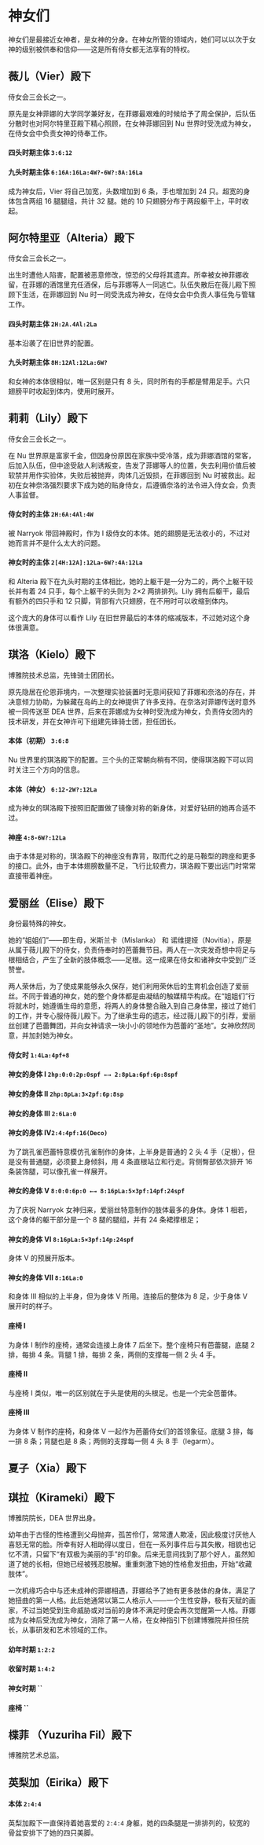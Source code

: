 # 神女们

神女们是最接近女神者，是女神的分身。在神女所管的领域内，她们可以以次于女神的级别被供奉和信仰——这是所有侍女都无法享有的特权。

## 薇儿（Vier）殿下

侍女会三会长之一。

原先是女神菲娜的大学同学兼好友，在菲娜最艰难的时候给予了周全保护，后队伍分散时也对阿尔特里亚殿下精心照顾，在女神菲娜回到 Nu 世界时受洗成为神女，在侍女会中负责女神的侍奉工作。

#### 四头时期主体 `3:6:12`

#### 九头时期主体 `6:16A:16La:4W?-6W?:8A:16La`

成为神女后，Vier 将自己加宽，头数增加到 6 条，手也增加到 24 只。超宽的身体包含两组 16 腿腿组，共计 32 腿。她的 10 只翅膀分布于两段躯干上，平时收起。

## 阿尔特里亚（Alteria）殿下

侍女会三会长之一。

出生时遭他人陷害，配置被恶意修改，惊恐的父母将其遗弃。所幸被女神菲娜收留，在菲娜的酒馆里充任酒保，后与菲娜等人一同逃亡。队伍失散后在薇儿殿下照顾下生活，在菲娜回到 Nu 时一同受洗成为神女，在侍女会中负责人事任免与管辖工作。

#### 四头时期主体 `2H:2A.4Al:2La`

基本沿袭了在旧世界的配置。

#### 九头时期主体 `8H:12Al:12La:6W?`

和女神的本体很相似，唯一区别是只有 8 头，同时所有的手都是臂用足手。六只翅膀平时收起到体内，使用时展开。

## 莉莉（Lily）殿下

侍女会三会长之一。

在 Nu 世界原是富家千金，但因身份原因在家族中受冷落，成为菲娜酒馆的常客，后加入队伍，但中途受敌人利诱叛变，告发了菲娜等人的位置，失去利用价值后被软禁并用作实验体，失败后被抛弃，肉体几近毁损，在菲娜回到 Nu 时被救出。起初在女神奈洛强烈要求下成为她的贴身侍女，后遵循奈洛的法令进入侍女会，负责人事监督。

#### 侍女时的主体 `2H:6A:4Al:4W`

被 Narryok 带回神殿时，作为 I 级侍女的本体。她的翅膀是无法收小的，不过对她而言并不是什么太大的问题。

#### 神女时的主体 `2[4H:12A]:12La-6W?:4A:12La`

和 Alteria 殿下在九头时期的主体相比，她的上躯干是一分为二的，两个上躯干较长并有着 24 只手，每个上躯干的头则为 2×2 两排排列。Lily 拥有后躯干，最后有额外的四只手和 12 只脚，背部有六只翅膀，在不用时可以收缩到体内。

这个庞大的身体可以看作 Lily 在旧世界最后的本体的缩减版本，不过她对这个身体很满意。



## 琪洛（Kielo）殿下

博雅院技术总监，先锋骑士团团长。

原先隐居在伦恩菲境内，一次整理实验装置时无意间获知了菲娜和奈洛的存在，并决意倾力协助，为躲藏在岛屿上的女神提供了许多支持。在奈洛对菲娜传送时意外被一同传送至 DEA 世界，后来在菲娜成为女神时受洗成为神女，负责侍女团内的技术研发，并在女神许可下组建先锋骑士团，担任团长。

#### 本体（初期） `3:6:8`

Nu 世界里的琪洛殿下的配置。三个头的正常朝向稍有不同，使得琪洛殿下可以同时关注三个方向的信息。

#### 本体（神女） `6:12-2W?:12La`

成为神女的琪洛殿下按照旧配置做了镜像对称的新身体，对爱好钻研的她再合适不过。

#### 神座 `4:8-6W?:12La`

由于本体是对称的，琪洛殿下的神座没有靠背，取而代之的是马鞍型的跨座和更多的接口。此外，由于本体翅膀数量不足，飞行比较费力，琪洛殿下要出远门时常常直接带着神座。

## 爱丽丝（Elise）殿下

身份最特殊的神女。

她的“姐姐们”——即生母，米斯兰卡（Mislanka） 和 诺维提娅（Novitia），原是从属于薇儿殿下的侍女，负责侍奉时的芭蕾舞节目。两人在一次突发奇想中将足与根相结合，产生了全新的肢体概念——足根。这一成果在侍女和诸神女中受到广泛赞誉。

两人荣休后，为了使成果能够永久保存，她们利用荣休后的生育机会创造了爱丽丝。不同于普通的神女，她的整个身体都是由凝结的触媒精华构成。在“姐姐们”行将就木时，她遵循生母的意愿，将两人的身体整合融入到自己身体里，接过了她们的工作，并专心服侍薇儿殿下。为了继承生母的遗志，经过薇儿殿下的引荐，爱丽丝创建了芭蕾舞团，并向女神请求一块小小的领地作为芭蕾的“圣地”。女神欣然同意，并加封她为神女。

#### 侍女时 `1:4La:4pf+8`

#### 神女的身体 I `2hp:0:0:2p:0spf ←→ 2:8pLa:6pf:6p:8spf`

#### 神女的身体 II `2hp:8pLa:3×2pf:6p:8sp`

#### 神女的身体 III `2:6La:0`

#### 神女的身体 IV`2:4:4pf:16(Deco)`

为了跳孔雀芭蕾特意模仿孔雀制作的身体，上半身是普通的 2 头 4 手（足根），但是没有普通腿，必须要上身倾斜，用 4 条直根站立和行走。背侧臀部依次排开 16 条装饰腿，可以像孔雀一样展开。

#### 神女的身体 V `8:0:0:6p:0 ←→ 8:16pLa:5×3pf:14pf:24spf`

为了庆祝 Narryok 女神归来，爱丽丝特意制作的肢体最多的身体。身体 1 相若，这个身体的躯干部分是一个 8 腿的腿组，并有 24 条裙撑根足；

#### 神女的身体 VI `8:16pLa:5×3pf:14p:24spf`

身体 V 的预展开版本。

#### 神女的身体 VII `8:16La:0`

和身体 III 相似的上半身，但为身体 V 所用。连接后的整体为 8 足，少于身体 V 展开时的样子。

#### 座椅 I

为身体 I 制作的座椅，通常会连接上身体 7 后坐下。整个座椅只有芭蕾腿，底腿 2 排，每排 4 条。背腿 1 排，每排 2 条，两侧的支撑每一侧 2 头 4 手。

#### 座椅 II

与座椅 I 类似，唯一的区别就在于头是使用的头根足。也是一个完全芭蕾体。

#### 座椅 III

为身体 V 制作的座椅，和身体 V 一起作为芭蕾侍女们的首领象征。底腿 3 排，每一排 8 条；背腿也是 8 条；两侧的支撑每一侧 4 头 8 手（legarm）。

## 夏子（Xia）殿下

## 琪拉（Kirameki）殿下

博雅院院长，DEA 世界出身。

幼年由于古怪的性格遭到父母抛弃，孤苦伶仃，常常遭人欺凌，因此极度讨厌他人喜怒无常的脸。所幸有好人相助得以度日，但在一系列事件后与其失散，相貌也记忆不清，只留下“有双极为美丽的手”的印象。后来无意间找到了那个好人，虽然知道了她的长相，但她已经被残忍肢解。重重刺激下她的性格愈发扭曲，开始“收藏肢体”。

一次机缘巧合中与还未成神的菲娜相遇，菲娜给予了她有更多肢体的身体，满足了她扭曲的第一人格。此后她通常以第二人格示人——一个生性安静，极有天赋的画家，不过当她受到生命威胁或对当前的身体不满足时便会再次觉醒第一人格。菲娜成为女神后受洗成为神女，消除了第一人格，在女神指引下创建博雅院并担任院长，从事研发和艺术领域的工作。

#### 幼年时期 `1:2:2`

#### 收留时期 `1:4:2`

#### 神女时期 ``

#### 座椅 ``

## 楪菲 （Yuzuriha Fil）殿下

博雅院艺术总监。

## 英梨加（Eirika）殿下

#### 本体 `2:4:4`

英梨加殿下一直保持着她喜爱的 `2:4:4` 身躯，她的四条腿是一排排列的，较宽的骨盆安排下了她的四只美脚。